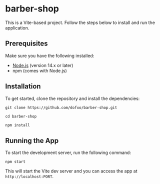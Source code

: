 # barber-shop
This is a Vite-based project. Follow the steps below to install and run the application.

## Prerequisites

Make sure you have the following installed:

- [Node.js](https://nodejs.org/en/) (version 14.x or later)
- npm (comes with Node.js)


## Installation

To get started, clone the repository and install the dependencies:

```markdown
git clone https://github.com/dofxo/barber-shop.git
```
```
cd barber-shop
```
```
npm install
```

## Running the App

To start the development server, run the following command:

```
npm start
```

This will start the Vite dev server and you can access the app at `http://localhost:PORT`.

